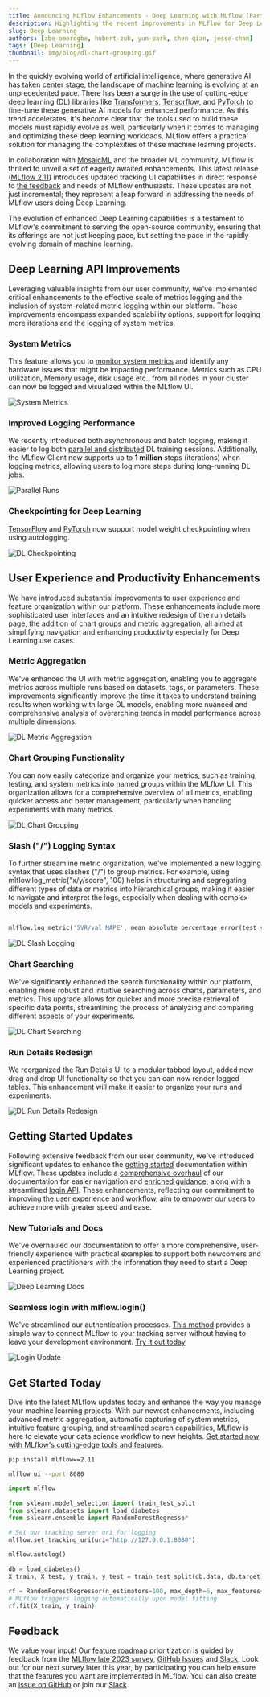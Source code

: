 ```yaml
---
title: Announcing MLflow Enhancements - Deep Learning with MLflow (Part 1)
description: Highlighting the recent improvements in MLflow for Deep Learning workflows
slug: Deep Learning
authors: [abe-omorogbe, hubert-zub, yun-park, chen-qian, jesse-chan]
tags: [Deep Learning]
thumbnail: img/blog/dl-chart-grouping.gif
---
```


In the quickly evolving world of artificial intelligence, where generative AI has taken center stage, the landscape of machine learning is
evolving at an unprecedented pace. There has been a surge in the use of cutting-edge deep learning (DL) libraries like
[Transformers](https://huggingface.co/docs/transformers/index), [Tensorflow](https://www.tensorflow.org/),
and [PyTorch](https://pytorch.org/) to fine-tune these generative AI models for enhanced performance.
As this trend accelerates, it's become clear that the tools used to build these models must rapidly evolve as well, particularly when it comes
to managing and optimizing these deep learning workloads. MLflow offers a practical solution for managing the complexities of these machine learning projects.

<!-- truncate -->

In collaboration with [MosaicML](https://www.mosaicml.com/) and the broader ML community, MLflow is thrilled to unveil a set of eagerly awaited enhancements.
This latest release ([MLflow 2.11](https://www.mlflow.org/releases/2.11.0)) introduces updated tracking UI capabilities in direct response to
[the feedback](https://www.linkedin.com/posts/mlflow-org_qualtrics-survey-qualtrics-experience-management-activity-7128154257924513793-RCDG?utm_source=share&utm_medium=member_desktop)
and needs of MLflow enthusiasts. These updates are not just incremental; they represent a leap forward in addressing the needs of MLflow users doing Deep Learning.

The evolution of enhanced Deep Learning capabilities is a testament to MLflow's commitment to serving the open-source community, ensuring that its offerings
are not just keeping pace, but setting the pace in the rapidly evolving domain of machine learning.

## Deep Learning API Improvements

Leveraging valuable insights from our user community, we've implemented critical enhancements to the effective scale of metrics logging and the inclusion of
system-related metric logging within our platform. These improvements encompass expanded scalability options, support for logging more iterations and the
logging of system metrics.

### System Metrics

This feature allows you to [monitor system metrics](https://mlflow.org/docs/latest/system-metrics/index.html?highlight=system) and identify any hardware issues that might be impacting performance.
Metrics such as CPU utilization, Memory usage, disk usage etc., from all nodes in your cluster can now be logged and visualized within the MLflow UI.

![System Metrics](system-metrics.png)

### Improved Logging Performance

We recently introduced both asynchronous and batch logging, making it easier to log both
[parallel and distributed](https://mlflow.org/docs/latest/tracking/tracking-api.html#parallel-runs) DL training sessions. Additionally, the MLflow Client
now supports up to **1 million** steps (iterations) when logging metrics, allowing users to log more steps during long-running DL jobs.

![Parallel Runs](parallel-runs.png)

### Checkpointing for Deep Learning

[TensorFlow](https://mlflow.org/releases/2.11.0#autologging-for-tensorflow-and-pytorch-now-supports-checkpointing-of-model-weights:~:text=both%20PyTorch%20and-,TensorFlow,-for%20automatic%20model)
and [PyTorch](https://www.mlflow.org/docs/latest/python_api/mlflow.pytorch.html#mlflow.pytorch.autolog) now support model weight checkpointing when
using autologging.

![DL Checkpointing](dl-checkpointing.png)

## User Experience and Productivity Enhancements

We have introduced substantial improvements to user experience and feature organization within our platform. These enhancements include more
sophisticated user interfaces and an intuitive redesign of the run details page, the addition of chart groups and metric aggregation, all
aimed at simplifying navigation and enhancing productivity especially for Deep Learning use cases.

### Metric Aggregation

We've enhanced the UI with metric aggregation, enabling you to aggregate metrics across multiple runs based on
datasets, tags, or parameters. These improvements significantly improve the time it takes to understand training results when working
with large DL models, enabling more nuanced and comprehensive analysis of overarching trends in model performance across multiple dimensions.

![DL Metric Aggregation](dl-metric-aggregation.gif)

### Chart Grouping Functionality

You can now easily categorize and organize your metrics, such as training, testing, and system metrics into
named groups within the MLflow UI. This organization allows for a comprehensive overview of all metrics, enabling quicker access and
better management, particularly when handling experiments with many metrics.

![DL Chart Grouping](dl-chart-grouping.gif)

### Slash ("/") Logging Syntax

To further streamline metric organization, we've implemented a new logging syntax that uses slashes
("/") to group metrics. For example, using mlflow.log_metric("x/y/score", 100) helps in structuring and segregating different types
of data or metrics into hierarchical groups, making it easier to navigate and interpret the logs, especially when dealing with complex
models and experiments.

```python

mlflow.log_metric('SVR/val_MAPE', mean_absolute_percentage_error(test_y, pred_y))

```

![DL Slash Logging](dl-slash-logging.png)

### Chart Searching

We've significantly enhanced the search functionality within our platform, enabling more robust and intuitive searching
across charts, parameters, and metrics. This upgrade allows for quicker and more precise retrieval of specific data points, streamlining the
process of analyzing and comparing different aspects of your experiments.

![DL Chart Searching](dl-chart-searching.gif)

### Run Details Redesign

We reorganized the Run Details UI to a modular tabbed layout, added new drag and drop UI functionality so that you can
can now render logged tables. This enhancement will make it easier to organize your runs and experiments.

![DL Run Details Redesign](dl-run-details.gif)

## Getting Started Updates

Following extensive feedback from our user community, we've introduced significant updates to enhance the
[getting started](https://www.mlflow.org/docs/latest/getting-started/index.html) documentation within MLflow. These updates include a
[comprehensive overhaul](https://www.mlflow.org/docs/latest/deep-learning/index.html) of our documentation for easier navigation and
[enriched guidance](https://www.mlflow.org/docs/latest/deep-learning/pytorch/quickstart/pytorch_quickstart.html), along with a streamlined
[login API](https://www.mlflow.org/docs/latest/python_api/mlflow.html#mlflow.login). These enhancements, reflecting our commitment to improving the
user experience and workflow, aim to empower our users to achieve more with greater speed and ease.

### New Tutorials and Docs

We've overhauled our documentation to offer a more comprehensive, user-friendly experience with practical examples
to support both newcomers and experienced practitioners with the information they need to start a Deep Learning project.

![Deep Learning Docs](dl-docs.png)

### Seamless login with mlflow.login()

We've streamlined our authentication processes.
[This method](https://mlflow.org/docs/latest/getting-started/tracking-server-overview/index.html#method-2-use-free-hosted-tracking-server-databricks-community-edition)
provides a simple way to connect MLflow to your tracking server without having to leave your development environment.
[Try it out today](https://mlflow.org/blog/databricks-ce)

![Login Update](login-update.png)

## Get Started Today

Dive into the latest MLflow updates today and enhance the way you manage your machine learning projects! With our newest enhancements,
including advanced metric aggregation, automatic capturing of system metrics, intuitive feature grouping, and streamlined search capabilities,
MLflow is here to elevate your data science workflow to new heights.
[Get started now with MLflow's cutting-edge tools and features](https://mlflow.org/releases/2.11.0).

```bash
pip install mlflow==2.11

mlflow ui --port 8080
```

```python
import mlflow

from sklearn.model_selection import train_test_split
from sklearn.datasets import load_diabetes
from sklearn.ensemble import RandomForestRegressor

# Set our tracking server uri for logging
mlflow.set_tracking_uri(uri="http://127.0.0.1:8080")

mlflow.autolog()

db = load_diabetes()
X_train, X_test, y_train, y_test = train_test_split(db.data, db.target)

rf = RandomForestRegressor(n_estimators=100, max_depth=6, max_features=3)
# MLflow triggers logging automatically upon model fitting
rf.fit(X_train, y_train)
```

## Feedback

We value your input! Our [feature roadmap](https://github.com/orgs/mlflow/projects/4) prioritization is guided by feedback from the [MLflow late 2023 survey](https://www.linkedin.com/feed/update/urn:li:activity:7128154257924513793), [GitHub Issues](https://github.com/mlflow/mlflow) and [Slack](https://mlflow-users.slack.com/join/shared_invite/zt-1iffrtbly-UNU8hV03aV8feUeGmqf_uA#/shared-invite/email). Look out for our next survey later this year, by participating you can help ensure that the features you want are implemented in MLflow. You can also create an [issue on GitHub](https://github.com/mlflow/mlflow) or join our [Slack](https://mlflow-users.slack.com/join/shared_invite/zt-1iffrtbly-UNU8hV03aV8feUeGmqf_uA#/shared-invite/email).
